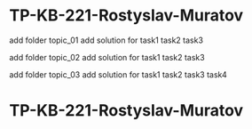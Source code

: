 # TP-KB-221-Rostyslav-Muratov
add folder topic_01
add solution for task1 task2 task3

add folder topic_02
add solution for task1 task2 task3

add folder topic_03
add solution for task1 task2 task3 task4


# TP-KB-221-Rostyslav-Muratov